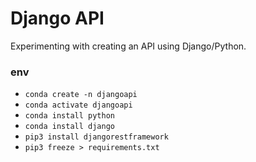 # Django API

Experimenting with creating an API using Django/Python.

### env

- `conda create -n djangoapi`
- `conda activate djangoapi`
- `conda install python`
- `conda install django`
- `pip3 install djangorestframework`
- `pip3 freeze > requirements.txt`